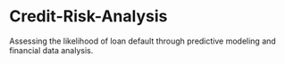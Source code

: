 # Credit-Risk-Analysis
Assessing the likelihood of loan default through predictive modeling and financial data analysis.
